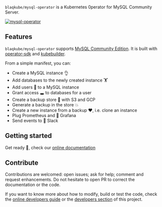 `blaqkube/mysql-operator` is a Kubernetes 0perator for MySQL Community Server.

[![mysql-operator](https://circleci.com/gh/blaqkube/mysql-operator.svg?style=svg)](https://circleci.com/gh/blaqkube/mysql-operator)

## Features

`blaqkube/mysql-operator` supports
[MySQL Community Edition](https://www.mysql.com/products/community/). It is
built with [operator-sdk](https://sdk.operatorframework.io/) and
[kubebuilder](https://book.kubebuilder.io/).

From a simple manifest, you can:

- Create a MySQL instance 👌
- Add databases to the newly created instance 🏋
- Add users 🎅 to a MySQL instance
- Grant access 🕳 to databases for a user
- Create a backup store 💯 with S3 and GCP
- Generate a backup in the store 💥
- Create a new instance from a backup ❤, i.e. clone an instance
- Plug Prometheus and 🧐 Grafana
- Send events to 🤖 Slack

## Getting started

Get ready 🚀, check our [online documentation](https://docs.blaqkube.io)

## Contribute

Contributions are welcomed: open issues; ask for help; comment and
request enhancements. Do not hesitate to open PR to correct the documentation
or the code.

If you want to know more about how to modify, build or test the code, check the 
[online developers guide](https://docs.blaqkube.io/developers/welcome) or the
[developers section](docs/developers) of this project.
